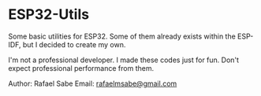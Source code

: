 # ESP32-Utils
Some basic utilities for ESP32. Some of them already exists within the ESP-IDF, but I decided to create my own.

I'm not a professional developer. I made these codes just for fun. Don't expect professional performance from them.

Author: Rafael Sabe
Email: rafaelmsabe@gmail.com
